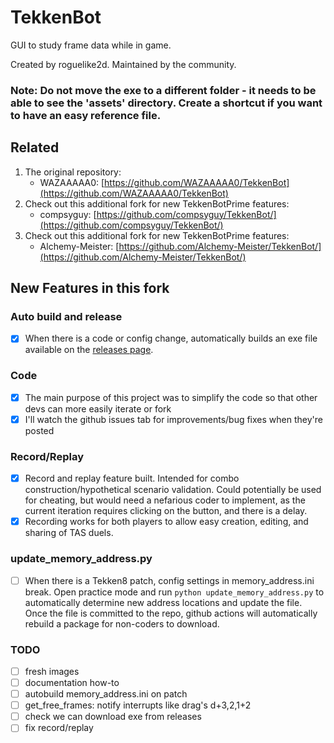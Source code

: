 # TekkenBot

GUI to study frame data while in game.

Created by roguelike2d. Maintained by the community.

### Note: Do not move the exe to a different folder - it needs to be able to see the 'assets' directory. Create a shortcut if you want to have an easy reference file.

## Related

1. The original repository:
   - WAZAAAAA0: [https://github.com/WAZAAAAA0/TekkenBot](https://github.com/WAZAAAAA0/TekkenBot)
2. Check out this additional fork for new TekkenBotPrime features:
   - compsyguy: [https://github.com/compsyguy/TekkenBot/](https://github.com/compsyguy/TekkenBot/)
3. Check out this additional fork for new TekkenBotPrime features:
   - Alchemy-Meister: [https://github.com/Alchemy-Meister/TekkenBot/](https://github.com/Alchemy-Meister/TekkenBot/)

## New Features in this fork

### Auto build and release

- [x] When there is a code or config change, automatically builds an exe file available on the [releases page](https://github.com/dcep93/TekkenBot/releases).

### Code

- [x] The main purpose of this project was to simplify the code so that other devs can more easily iterate or fork
- [x] I'll watch the github issues tab for improvements/bug fixes when they're posted

### Record/Replay

- [x] Record and replay feature built. Intended for combo construction/hypothetical scenario validation. Could potentially be used for cheating, but would need a nefarious coder to implement, as the current iteration requires clicking on the button, and there is a delay.
- [x] Recording works for both players to allow easy creation, editing, and sharing of TAS duels.

### update_memory_address.py

- [ ] When there is a Tekken8 patch, config settings in memory_address.ini break. Open practice mode and run `python update_memory_address.py` to automatically determine new address locations and update the file. Once the file is committed to the repo, github actions will automatically rebuild a package for non-coders to download.

### TODO

- [ ] fresh images
- [ ] documentation how-to
- [ ] autobuild memory_address.ini on patch
- [ ] get_free_frames: notify interrupts like drag's d+3,2,1+2
- [ ] check we can download exe from releases
- [ ] fix record/replay
